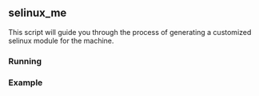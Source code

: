 ## selinux\_me ##
This script will guide you through the process of generating a customized
selinux module for the machine. 

### Running ###

### Example ###
